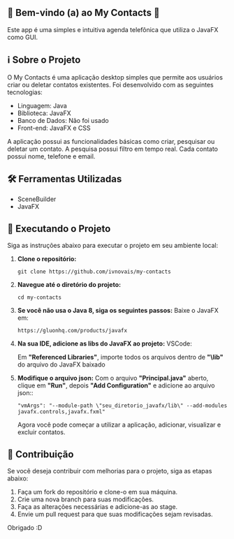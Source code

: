 ## 🎉 **Bem-vindo (a) ao My Contacts** 🚀

Este app é uma simples e intuitiva agenda telefônica que utiliza o JavaFX como GUI.

## ℹ️ Sobre o Projeto

O My Contacts é uma aplicação desktop simples que permite aos usuários criar ou deletar contatos existentes. Foi desenvolvido com as seguintes tecnologias:

- Linguagem: Java
- Biblioteca: JavaFX
- Banco de Dados: Não foi usado
- Front-end: JavaFX e CSS

A aplicação possui as funcionalidades básicas como criar, pesquisar ou deletar um contato. A pesquisa possui filtro em tempo real. Cada contato possui nome, telefone e email.

## 🛠️ Ferramentas Utilizadas

- SceneBuilder
- JavaFX

## 🚀 Executando o Projeto

Siga as instruções abaixo para executar o projeto em seu ambiente local:

1. **Clone o repositório:**

   ```
   git clone https://github.com/ivnovais/my-contacts
   ```

2. **Navegue até o diretório do projeto:**

   ```
   cd my-contacts
   ```

3. **Se você não usa o Java 8, siga os seguintes passos:**
    Baixe o JavaFX em:
   ```
   https://gluonhq.com/products/javafx
   ```

4. **Na sua IDE, adicione as libs do JavaFX ao projeto:**
   VSCode:

   Em **"Referenced Libraries"**, importe todos os arquivos dentro de **"\lib"** do arquivo do JavaFX baixado

5. **Modifique o arquivo json:**
    Com o arquivo **"Principal.java"** aberto, clique em **"Run"**, depois **"Add Configuration"** e adicione ao arquivo json::
  
   ```
   "vmArgs": "--module-path \"seu_diretorio_javafx/lib\" --add-modules javafx.controls,javafx.fxml"
   ```

   Agora você pode começar a utilizar a aplicação, adicionar, visualizar e excluir contatos.

## 📝 Contribuição

Se você deseja contribuir com melhorias para o projeto, siga as etapas abaixo:

1. Faça um fork do repositório e clone-o em sua máquina.
2. Crie uma nova branch para suas modificações.
3. Faça as alterações necessárias e adicione-as ao stage.
4. Envie um pull request para que suas modificações sejam revisadas.

Obrigado :D